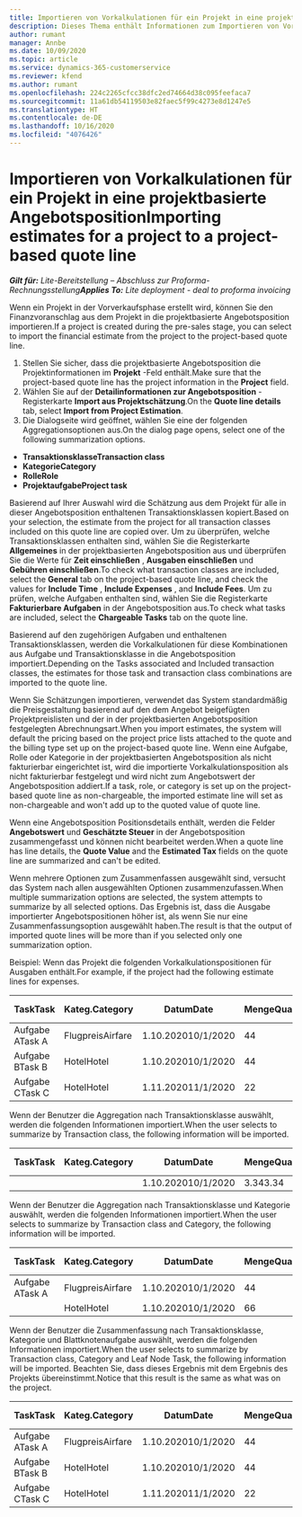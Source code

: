 ```yaml
---
title: Importieren von Vorkalkulationen für ein Projekt in eine projektbasierte Angebotsposition
description: Dieses Thema enthält Informationen zum Importieren von Vorkalkulationen aus einem Projekt in eine Angebotsposition.
author: rumant
manager: Annbe
ms.date: 10/09/2020
ms.topic: article
ms.service: dynamics-365-customerservice
ms.reviewer: kfend
ms.author: rumant
ms.openlocfilehash: 224c2265cfcc38dfc2ed74664d38c095feefaca7
ms.sourcegitcommit: 11a61db54119503e82faec5f99c4273e8d1247e5
ms.translationtype: HT
ms.contentlocale: de-DE
ms.lasthandoff: 10/16/2020
ms.locfileid: "4076426"
---
```

# <a name="importing-estimates-for-a-project-to-a-project-based-quote-line"></a><span data-ttu-id="6103b-103">Importieren von Vorkalkulationen für ein Projekt in eine projektbasierte Angebotsposition</span><span class="sxs-lookup"><span data-stu-id="6103b-103">Importing estimates for a project to a project-based quote line</span></span>

<span data-ttu-id="6103b-104">_**Gilt für:** Lite-Bereitstellung – Abschluss zur Proforma-Rechnungsstellung_</span><span class="sxs-lookup"><span data-stu-id="6103b-104">_**Applies To:** Lite deployment - deal to proforma invoicing_</span></span>

<span data-ttu-id="6103b-105">Wenn ein Projekt in der Vorverkaufsphase erstellt wird, können Sie den Finanzvoranschlag aus dem Projekt in die projektbasierte Angebotsposition importieren.</span><span class="sxs-lookup"><span data-stu-id="6103b-105">If a project is created during the pre-sales stage, you can select to import the financial estimate from the project to the project-based quote line.</span></span>

1. <span data-ttu-id="6103b-106">Stellen Sie sicher, dass die projektbasierte Angebotsposition die Projektinformationen im **Projekt** -Feld enthält.</span><span class="sxs-lookup"><span data-stu-id="6103b-106">Make sure that the project-based quote line has the project information in the **Project** field.</span></span>
2. <span data-ttu-id="6103b-107">Wählen Sie auf der **Detailinformationen zur Angebotsposition** -Registerkarte **Import aus Projektschätzung**.</span><span class="sxs-lookup"><span data-stu-id="6103b-107">On the **Quote line details** tab, select **Import from Project Estimation**.</span></span>
3. <span data-ttu-id="6103b-108">Die Dialogseite wird geöffnet, wählen Sie eine der folgenden Aggregationsoptionen aus.</span><span class="sxs-lookup"><span data-stu-id="6103b-108">On the dialog page opens, select one of the following summarization options.</span></span>

  - <span data-ttu-id="6103b-109">**Transaktionsklasse**</span><span class="sxs-lookup"><span data-stu-id="6103b-109">**Transaction class**</span></span>
  - <span data-ttu-id="6103b-110">**Kategorie**</span><span class="sxs-lookup"><span data-stu-id="6103b-110">**Category**</span></span>
  - <span data-ttu-id="6103b-111">**Rolle**</span><span class="sxs-lookup"><span data-stu-id="6103b-111">**Role**</span></span> 
  - <span data-ttu-id="6103b-112">**Projektaufgabe**</span><span class="sxs-lookup"><span data-stu-id="6103b-112">**Project task**</span></span>

<span data-ttu-id="6103b-113">Basierend auf Ihrer Auswahl wird die Schätzung aus dem Projekt für alle in dieser Angebotsposition enthaltenen Transaktionsklassen kopiert.</span><span class="sxs-lookup"><span data-stu-id="6103b-113">Based on your selection, the estimate from the project for all transaction classes included on this quote line are copied over.</span></span> <span data-ttu-id="6103b-114">Um zu überprüfen, welche Transaktionsklassen enthalten sind, wählen Sie die Registerkarte **Allgemeines** in der projektbasierten Angebotsposition aus und überprüfen Sie die Werte für **Zeit einschließen** , **Ausgaben einschließen** und **Gebühren einschließen**.</span><span class="sxs-lookup"><span data-stu-id="6103b-114">To check what transaction classes are included, select the **General** tab on the project-based quote line, and check the values for **Include Time** , **Include Expenses** , and **Include Fees**.</span></span>  <span data-ttu-id="6103b-115">Um zu prüfen, welche Aufgaben enthalten sind, wählen Sie die Registerkarte **Fakturierbare Aufgaben** in der Angebotsposition aus.</span><span class="sxs-lookup"><span data-stu-id="6103b-115">To check what tasks are included, select the **Chargeable Tasks** tab on the quote line.</span></span>

<span data-ttu-id="6103b-116">Basierend auf den zugehörigen Aufgaben und enthaltenen Transaktionsklassen, werden die Vorkalkulationen für diese Kombinationen aus Aufgabe und Transaktionsklasse in die Angebotsposition importiert.</span><span class="sxs-lookup"><span data-stu-id="6103b-116">Depending on the Tasks associated and Included transaction classes, the estimates for those task and transaction class combinations are imported to the quote line.</span></span>

<span data-ttu-id="6103b-117">Wenn Sie Schätzungen importieren, verwendet das System standardmäßig die Preisgestaltung basierend auf den dem Angebot beigefügten Projektpreislisten und der in der projektbasierten Angebotsposition festgelegten Abrechnungsart.</span><span class="sxs-lookup"><span data-stu-id="6103b-117">When you import estimates, the system will default the pricing based on the project price lists attached to the quote and the billing type set up on the project-based quote line.</span></span> <span data-ttu-id="6103b-118">Wenn eine Aufgabe, Rolle oder Kategorie in der projektbasierten Angebotsposition als nicht fakturierbar eingerichtet ist, wird die importierte Vorkalkulationsposition als nicht fakturierbar festgelegt und wird nicht zum Angebotswert der Angebotsposition addiert.</span><span class="sxs-lookup"><span data-stu-id="6103b-118">If a task, role, or category is set up on the project-based quote line as non-chargeable, the imported estimate line will set as non-chargeable and won't add up to the quoted value of quote line.</span></span>

<span data-ttu-id="6103b-119">Wenn eine Angebotsposition Positionsdetails enthält, werden die Felder **Angebotswert** und **Geschätzte Steuer** in der Angebotsposition zusammengefasst und können nicht bearbeitet werden.</span><span class="sxs-lookup"><span data-stu-id="6103b-119">When a quote line has line details, the **Quote Value** and the **Estimated Tax** fields on the quote line are summarized and can't be edited.</span></span>

<span data-ttu-id="6103b-120">Wenn mehrere Optionen zum Zusammenfassen ausgewählt sind, versucht das System nach allen ausgewählten Optionen zusammenzufassen.</span><span class="sxs-lookup"><span data-stu-id="6103b-120">When multiple summarization options are selected, the system attempts to summarize by all selected options.</span></span> <span data-ttu-id="6103b-121">Das Ergebnis ist, dass die Ausgabe importierter Angebotspositionen höher ist, als wenn Sie nur eine Zusammenfassungsoption ausgewählt haben.</span><span class="sxs-lookup"><span data-stu-id="6103b-121">The result is that the output of imported quote lines will be more than if you selected only one summarization option.</span></span>

<span data-ttu-id="6103b-122">Beispiel: Wenn das Projekt die folgenden Vorkalkulationspositionen für Ausgaben enthält.</span><span class="sxs-lookup"><span data-stu-id="6103b-122">For example, if the project had the following estimate lines for expenses.</span></span>

| <span data-ttu-id="6103b-123">Task</span><span class="sxs-lookup"><span data-stu-id="6103b-123">Task</span></span> | <span data-ttu-id="6103b-124">Kateg.</span><span class="sxs-lookup"><span data-stu-id="6103b-124">Category</span></span> | <span data-ttu-id="6103b-125">Datum</span><span class="sxs-lookup"><span data-stu-id="6103b-125">Date</span></span> | <span data-ttu-id="6103b-126">Menge</span><span class="sxs-lookup"><span data-stu-id="6103b-126">Quantity</span></span> | <span data-ttu-id="6103b-127">Einheitenpreis</span><span class="sxs-lookup"><span data-stu-id="6103b-127">Unit price</span></span> | <span data-ttu-id="6103b-128">Betrag</span><span class="sxs-lookup"><span data-stu-id="6103b-128">Amount</span></span> |
| --- | --- | --- | --- | --- | --- |
| <span data-ttu-id="6103b-129">Aufgabe A</span><span class="sxs-lookup"><span data-stu-id="6103b-129">Task A</span></span> | <span data-ttu-id="6103b-130">Flugpreis</span><span class="sxs-lookup"><span data-stu-id="6103b-130">Airfare</span></span> | <span data-ttu-id="6103b-131">1.10.2020</span><span class="sxs-lookup"><span data-stu-id="6103b-131">10/1/2020</span></span> | <span data-ttu-id="6103b-132">4</span><span class="sxs-lookup"><span data-stu-id="6103b-132">4</span></span> | <span data-ttu-id="6103b-133">400</span><span class="sxs-lookup"><span data-stu-id="6103b-133">400</span></span> | <span data-ttu-id="6103b-134">1600</span><span class="sxs-lookup"><span data-stu-id="6103b-134">1600</span></span> |
| <span data-ttu-id="6103b-135">Aufgabe B</span><span class="sxs-lookup"><span data-stu-id="6103b-135">Task B</span></span> | <span data-ttu-id="6103b-136">Hotel</span><span class="sxs-lookup"><span data-stu-id="6103b-136">Hotel</span></span> | <span data-ttu-id="6103b-137">1.10.2020</span><span class="sxs-lookup"><span data-stu-id="6103b-137">10/1/2020</span></span> | <span data-ttu-id="6103b-138">4</span><span class="sxs-lookup"><span data-stu-id="6103b-138">4</span></span> | <span data-ttu-id="6103b-139">200</span><span class="sxs-lookup"><span data-stu-id="6103b-139">200</span></span> | <span data-ttu-id="6103b-140">800</span><span class="sxs-lookup"><span data-stu-id="6103b-140">800</span></span> |
| <span data-ttu-id="6103b-141">Aufgabe C</span><span class="sxs-lookup"><span data-stu-id="6103b-141">Task C</span></span> | <span data-ttu-id="6103b-142">Hotel</span><span class="sxs-lookup"><span data-stu-id="6103b-142">Hotel</span></span> | <span data-ttu-id="6103b-143">1.11.2020</span><span class="sxs-lookup"><span data-stu-id="6103b-143">11/1/2020</span></span> | <span data-ttu-id="6103b-144">2</span><span class="sxs-lookup"><span data-stu-id="6103b-144">2</span></span> | <span data-ttu-id="6103b-145">200</span><span class="sxs-lookup"><span data-stu-id="6103b-145">200</span></span> | <span data-ttu-id="6103b-146">400</span><span class="sxs-lookup"><span data-stu-id="6103b-146">400</span></span> |

<span data-ttu-id="6103b-147">Wenn der Benutzer die Aggregation nach Transaktionsklasse auswählt, werden die folgenden Informationen importiert.</span><span class="sxs-lookup"><span data-stu-id="6103b-147">When the user selects to summarize by Transaction class, the following information will be imported.</span></span>

| <span data-ttu-id="6103b-148">Task</span><span class="sxs-lookup"><span data-stu-id="6103b-148">Task</span></span> | <span data-ttu-id="6103b-149">Kateg.</span><span class="sxs-lookup"><span data-stu-id="6103b-149">Category</span></span> | <span data-ttu-id="6103b-150">Datum</span><span class="sxs-lookup"><span data-stu-id="6103b-150">Date</span></span> | <span data-ttu-id="6103b-151">Menge</span><span class="sxs-lookup"><span data-stu-id="6103b-151">Quantity</span></span> | <span data-ttu-id="6103b-152">Einheitenpreis</span><span class="sxs-lookup"><span data-stu-id="6103b-152">Unit price</span></span> | <span data-ttu-id="6103b-153">Betrag</span><span class="sxs-lookup"><span data-stu-id="6103b-153">Amount</span></span> |
| --- | --- | --- | --- | --- | --- |
|||<span data-ttu-id="6103b-154">1.10.2020</span><span class="sxs-lookup"><span data-stu-id="6103b-154">10/1/2020</span></span> | <span data-ttu-id="6103b-155">3.34</span><span class="sxs-lookup"><span data-stu-id="6103b-155">3.34</span></span> | <span data-ttu-id="6103b-156">840</span><span class="sxs-lookup"><span data-stu-id="6103b-156">840</span></span> | <span data-ttu-id="6103b-157">2800</span><span class="sxs-lookup"><span data-stu-id="6103b-157">2800</span></span> |

<span data-ttu-id="6103b-158">Wenn der Benutzer die Aggregation nach Transaktionsklasse und Kategorie auswählt, werden die folgenden Informationen importiert.</span><span class="sxs-lookup"><span data-stu-id="6103b-158">When the user selects to summarize by Transaction class and Category, the following information will be imported.</span></span>

| <span data-ttu-id="6103b-159">Task</span><span class="sxs-lookup"><span data-stu-id="6103b-159">Task</span></span> | <span data-ttu-id="6103b-160">Kateg.</span><span class="sxs-lookup"><span data-stu-id="6103b-160">Category</span></span> | <span data-ttu-id="6103b-161">Datum</span><span class="sxs-lookup"><span data-stu-id="6103b-161">Date</span></span> | <span data-ttu-id="6103b-162">Menge</span><span class="sxs-lookup"><span data-stu-id="6103b-162">Quantity</span></span> | <span data-ttu-id="6103b-163">Einheitenpreis</span><span class="sxs-lookup"><span data-stu-id="6103b-163">Unit price</span></span> | <span data-ttu-id="6103b-164">Betrag</span><span class="sxs-lookup"><span data-stu-id="6103b-164">Amount</span></span> |
| --- | --- | --- | --- | --- | --- |
| <span data-ttu-id="6103b-165">Aufgabe A</span><span class="sxs-lookup"><span data-stu-id="6103b-165">Task A</span></span> | <span data-ttu-id="6103b-166">Flugpreis</span><span class="sxs-lookup"><span data-stu-id="6103b-166">Airfare</span></span> | <span data-ttu-id="6103b-167">1.10.2020</span><span class="sxs-lookup"><span data-stu-id="6103b-167">10/1/2020</span></span> | <span data-ttu-id="6103b-168">4</span><span class="sxs-lookup"><span data-stu-id="6103b-168">4</span></span> | <span data-ttu-id="6103b-169">400</span><span class="sxs-lookup"><span data-stu-id="6103b-169">400</span></span> | <span data-ttu-id="6103b-170">1600</span><span class="sxs-lookup"><span data-stu-id="6103b-170">1600</span></span> |
| | <span data-ttu-id="6103b-171">Hotel</span><span class="sxs-lookup"><span data-stu-id="6103b-171">Hotel</span></span> | <span data-ttu-id="6103b-172">1.10.2020</span><span class="sxs-lookup"><span data-stu-id="6103b-172">10/1/2020</span></span> | <span data-ttu-id="6103b-173">6</span><span class="sxs-lookup"><span data-stu-id="6103b-173">6</span></span> | <span data-ttu-id="6103b-174">200</span><span class="sxs-lookup"><span data-stu-id="6103b-174">200</span></span> | <span data-ttu-id="6103b-175">1200</span><span class="sxs-lookup"><span data-stu-id="6103b-175">1200</span></span> |

<span data-ttu-id="6103b-176">Wenn der Benutzer die Zusammenfassung nach Transaktionsklasse, Kategorie und Blattknotenaufgabe auswählt, werden die folgenden Informationen importiert.</span><span class="sxs-lookup"><span data-stu-id="6103b-176">When the user selects to summarize by Transaction class, Category and Leaf Node Task, the following information will be imported.</span></span> <span data-ttu-id="6103b-177">Beachten Sie, dass dieses Ergebnis mit dem Ergebnis des Projekts übereinstimmt.</span><span class="sxs-lookup"><span data-stu-id="6103b-177">Notice that this result is the same as what was on the project.</span></span>

| <span data-ttu-id="6103b-178">Task</span><span class="sxs-lookup"><span data-stu-id="6103b-178">Task</span></span> | <span data-ttu-id="6103b-179">Kateg.</span><span class="sxs-lookup"><span data-stu-id="6103b-179">Category</span></span> | <span data-ttu-id="6103b-180">Datum</span><span class="sxs-lookup"><span data-stu-id="6103b-180">Date</span></span> | <span data-ttu-id="6103b-181">Menge</span><span class="sxs-lookup"><span data-stu-id="6103b-181">Quantity</span></span> | <span data-ttu-id="6103b-182">Einheitenpreis</span><span class="sxs-lookup"><span data-stu-id="6103b-182">Unit price</span></span> | <span data-ttu-id="6103b-183">Betrag</span><span class="sxs-lookup"><span data-stu-id="6103b-183">Amount</span></span> |
| --- | --- | --- | --- | --- | --- |
| <span data-ttu-id="6103b-184">Aufgabe A</span><span class="sxs-lookup"><span data-stu-id="6103b-184">Task A</span></span> | <span data-ttu-id="6103b-185">Flugpreis</span><span class="sxs-lookup"><span data-stu-id="6103b-185">Airfare</span></span> | <span data-ttu-id="6103b-186">1.10.2020</span><span class="sxs-lookup"><span data-stu-id="6103b-186">10/1/2020</span></span> | <span data-ttu-id="6103b-187">4</span><span class="sxs-lookup"><span data-stu-id="6103b-187">4</span></span> | <span data-ttu-id="6103b-188">400</span><span class="sxs-lookup"><span data-stu-id="6103b-188">400</span></span> | <span data-ttu-id="6103b-189">1600</span><span class="sxs-lookup"><span data-stu-id="6103b-189">1600</span></span> |
| <span data-ttu-id="6103b-190">Aufgabe B</span><span class="sxs-lookup"><span data-stu-id="6103b-190">Task B</span></span> | <span data-ttu-id="6103b-191">Hotel</span><span class="sxs-lookup"><span data-stu-id="6103b-191">Hotel</span></span> | <span data-ttu-id="6103b-192">1.10.2020</span><span class="sxs-lookup"><span data-stu-id="6103b-192">10/1/2020</span></span> | <span data-ttu-id="6103b-193">4</span><span class="sxs-lookup"><span data-stu-id="6103b-193">4</span></span> | <span data-ttu-id="6103b-194">200</span><span class="sxs-lookup"><span data-stu-id="6103b-194">200</span></span> | <span data-ttu-id="6103b-195">800</span><span class="sxs-lookup"><span data-stu-id="6103b-195">800</span></span> |
| <span data-ttu-id="6103b-196">Aufgabe C</span><span class="sxs-lookup"><span data-stu-id="6103b-196">Task C</span></span> | <span data-ttu-id="6103b-197">Hotel</span><span class="sxs-lookup"><span data-stu-id="6103b-197">Hotel</span></span> | <span data-ttu-id="6103b-198">1.11.2020</span><span class="sxs-lookup"><span data-stu-id="6103b-198">11/1/2020</span></span> | <span data-ttu-id="6103b-199">2</span><span class="sxs-lookup"><span data-stu-id="6103b-199">2</span></span> | <span data-ttu-id="6103b-200">200</span><span class="sxs-lookup"><span data-stu-id="6103b-200">200</span></span> | <span data-ttu-id="6103b-201">400</span><span class="sxs-lookup"><span data-stu-id="6103b-201">400</span></span> |
